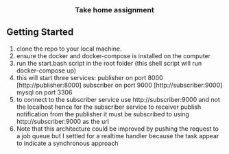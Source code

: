 <div id="top"></div>




<!-- PROJECT SHIELDS -->
 



<!-- PROJECT LOGO -->
<br />
<div align="center">
   

  <h3 align="center">Take home assignment</h3>

   
</div>





<!-- ABOUT THE PROJECT -->




<!-- GETTING STARTED -->
## Getting Started

1. clone the repo to your local machine.
2. ensure the docker and docker-compose is installed on the computer
3. run the start.bash script in the root folder (this shell script will run docker-compose up)
4. this will start three services:
    publisher on port 8000 [http://publisher:8000]
    subscriber on port 9000 [http://subscriber:9000]
    mysql on port 3306
5. to connect to the subscriber service use http://subscriber:9000 and not the localhost 
   hence for the subscriber service to receiver publish notification from the publisher
   it must be subscribed to using http://subscriber:9000 as the url
6. Note that this architecture could be improved by pushing the request to a job queue but I settled for a realtime handler because the task appear to indicate a synchronous approach



 
 